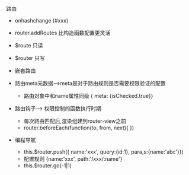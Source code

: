路由

- onhashchange  (#xxx)

- router.addRoutes 比构造函数配置更灵活

- $route  只读

- $router  只写

- 嵌套路由

- 路由meta元数据-->meta是对于路由规则是否需要权限验证的配置
  - 路由对象中和name属性同级 { meta: {isChecked.true}}

- 路由钩子--> 权限控制的函数执行时期
  - 每次路由匹配后,渲染组建到router-view之前
  - router.beforeEach(function(to, from, next){ })

- 编程导航
  - this.$router.push({ name:'xxx', query:{id:1}, para,s:{name:'abc'}})
  - 配置规则 {name:'xxx', path:'/xxx/:name'}
  - this.$router.go(-1|1)